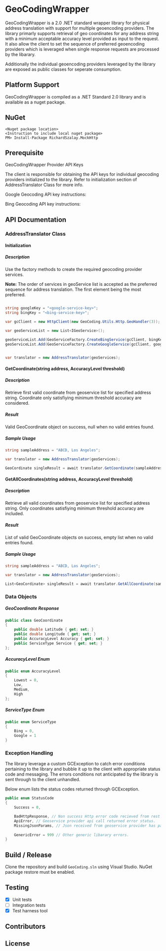 ﻿GeoCodingWrapper
=====================

GeoCodingWrapper is a 2.0 .NET standard wrapper library for physical address translation with support for multiple geoencoding providers.
The library primarly supports retrieval of geo coordinates for any address string with a minimum acceptable accuracy level provided as input to the request. It also allow the 
client to set the sequence of preferred geoencoding providers which is leveraged when single response requests are processed by the libarary.

Additionally the individual geoencoding providers leveraged by the library are exposed as public classes for seperate consumption.

## Platform Support

GeoCodingWrapper is compiled as a .NET Standard 2.0 library and is available as a nuget package.

## NuGet

    <Nuget package location>
    <Instruction to include local nuget package>
    PM> Install-Package RichardSzalay.MockHttp

## Prerequisite

GeoCodingWrapper Provider API Keys

The client is responsible for obtaining the API keys for individual geocoding providers initialized to the library. Refer to initialization section of AddressTranslator Class for more info.

Google Geocoding API key instructions: 

Bing Geocoding API key instructions: 
        
## API Documentation

### AddressTranslator Class

#### Initialization

##### Description
Use the factory methods to create the required geocoding provider services.

**Note:** The order of services in geoService list is accepted as the preferred sequence for address translation. The first element being the most preferred.

```csharp

string googleKey = "<google-service-key>";
string bingKey = "<bing-service-key>";

var gcClient = new HttpClient(new GeoCoding.Utils.Http.GeoHandler(3));

var geoServiceList = new List<IGeoService>();

geoServiceList.Add(GeoServiceFactory.CreateBingService(gcClient, bingKey));
geoServiceList.Add(GeoServiceFactory.CreateGoogleService(gcClient, googleKey));


var translator = new AddressTranslator(geoServices);
```

#### GetCoordinate(string address, AccuracyLevel threshold)

##### Description
Retrieve first valid coordinate from geoservice list for specified address string. Coordinate only satisfiying minimum threshold accuracy are considered.

##### Result
Valid GeoCoordinate object on success, null when no valid entries found.

##### Sample Usage
```csharp
string sampleAddress = "ABCD, Los Angeles";

var translator = new AddressTranslator(geoServices);

GeoCordinate singleResult = await translator.GetCoordinate(sampleAddress, GeoCoding.Data.AccuracyLevel.Lowest);
```

#### GetAllCoordinates(string address, AccuracyLevel threshold)

##### Description
Retrieve all valid coordinates from geoservice list for specified address string. Only coordinates satisfiying minimum threshold accuracy are included.

##### Result
List of valid GeoCoordinate objects on success, empty list when no valid entries found.

##### Sample Usage
```csharp
string sampleAddress = "ABCD, Los Angeles";

var translator = new AddressTranslator(geoServices);

List<GeoCordinate> singleResult = await translator.GetAllCoordinate(sampleAddress, GeoCoding.Data.AccuracyLevel.Lowest);
```

### Data Objects
##### GeoCoordinate Response
```csharp
public class GeoCoordinate
{
    public double Latitude { get; set; }
    public double Longitude { get; set; }
    public AccuracyLevel Accuracy { get; set; }
    public ServiceType Service { get; set; }
};
```
##### AccuracyLevel Enum
```csharp
public enum AccuracyLevel
{
    Lowest = 0,
    Low,
    Medium,
    High
};
```

##### ServiceType Enum
```csharp
public enum ServiceType
{
    Bing = 0,
    Google = 1
}
```

### Exception Handling

The library leverage a custom GCException to catch error conditions pertaining to the library and bubble it up to the client with appropriate status code and messaging. The errors conditions not anticipated by the library is sent through to the client unhandled.

Below enum lists the status codes returned through GCException.

```csharp
public enum StatusCode
{
    Success = 0,

    BadHttpResponse, // Non success Http error code recieved from rest calls.
    ApiError, // Geoservice provider api call returned error status. 
    MissingJsonParams, // Json received from geoservice provider has parameters missing.
    
    GenericError = 999 // Other generic libarary errors.
}
```


## Build / Release

Clone the repository and build `GeoCoding.sln` using Visual Studio. NuGet package restore must be enabled.

## Testing

- [x] Unit tests
- [ ] Integration tests
- [x] Test harness tool

## Contributors


## License